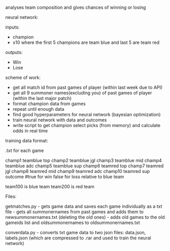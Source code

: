 analyses team composition and gives chances of winning or losing

neural network:

inputs:
  - champion
  - x10 where the first 5 champions are team blue and last 5 are team red

outputs:
  - Win
  - Lose

scheme of work:
  - get all match id from past games of player (within last week due to API)
  - get all 9 summoner names(excluding you) of past games of player (within the last major patch)
  - format champion data from games
  - repeat until enough data
  - find good hyperparameters for neural network (bayesian optimization)
  - train neural network with data and outcomes
  - write script to get champion select picks (from memory) and calculate odds in real time

training data format:

.txt for each game

champ1 teamblue top
champ2 teamblue jgl
champ3 teamblue mid
champ4 teamblue adc
champ5 teamblue sup
champ6 teamred top
champ7 teamred jgl
champ8 teamred mid
champ9 teamred adc
champ10 teamred sup
outcome #true for win false for loss relative to blue team

team100 is blue team
team200 is red team



Files:

getmatches.py 
              - gets game data and saves each game individually as a txt file
              - gets all summonernames from past games and adds them to newsummonernames.txt (deleting the old ones)
              - adds old games to the old gameids list and oldsummonernames to oldsummonernames.txt
              
converdata.py
              - converts txt game data to two json files: data.json, labels.json (which are compressed to .rar and used to train the neural network)
